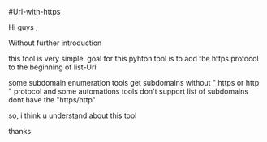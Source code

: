 #Url-with-https

Hi guys ,

Without further introduction

this tool is very simple. goal for this pyhton tool is to add the https protocol to the beginning of list-Url

some subdomain enumeration tools get subdomains without " https or http " protocol and some automations tools don't support list of subdomains dont have the "https/http"

so, i think u understand about this tool

thanks
